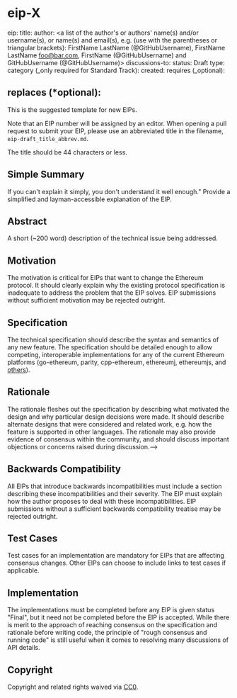 # eip-X

eip:  title:  author: &lt;a list of the author's or authors' name\(s\) and/or username\(s\), or name\(s\) and email\(s\), e.g. \(use with the parentheses or triangular brackets\): FirstName LastName \(@GitHubUsername\), FirstName LastName [foo@bar.com](mailto:foo@bar.com), FirstName \(@GitHubUsername\) and GitHubUsername \(@GitHubUsername\)&gt; discussions-to:  status: Draft type:  category \(_only required for Standard Track\):  created:  requires \(_optional\): 

## replaces \(\*optional\):

This is the suggested template for new EIPs.

Note that an EIP number will be assigned by an editor. When opening a pull request to submit your EIP, please use an abbreviated title in the filename, `eip-draft_title_abbrev.md`.

The title should be 44 characters or less.

## Simple Summary

If you can't explain it simply, you don't understand it well enough." Provide a simplified and layman-accessible explanation of the EIP.

## Abstract

A short \(~200 word\) description of the technical issue being addressed.

## Motivation

The motivation is critical for EIPs that want to change the Ethereum protocol. It should clearly explain why the existing protocol specification is inadequate to address the problem that the EIP solves. EIP submissions without sufficient motivation may be rejected outright.

## Specification

The technical specification should describe the syntax and semantics of any new feature. The specification should be detailed enough to allow competing, interoperable implementations for any of the current Ethereum platforms \(go-ethereum, parity, cpp-ethereum, ethereumj, ethereumjs, and [others](https://github.com/ethereum/wiki/wiki/Clients)\).

## Rationale

The rationale fleshes out the specification by describing what motivated the design and why particular design decisions were made. It should describe alternate designs that were considered and related work, e.g. how the feature is supported in other languages. The rationale may also provide evidence of consensus within the community, and should discuss important objections or concerns raised during discussion.--&gt;

## Backwards Compatibility

All EIPs that introduce backwards incompatibilities must include a section describing these incompatibilities and their severity. The EIP must explain how the author proposes to deal with these incompatibilities. EIP submissions without a sufficient backwards compatibility treatise may be rejected outright.

## Test Cases

Test cases for an implementation are mandatory for EIPs that are affecting consensus changes. Other EIPs can choose to include links to test cases if applicable.

## Implementation

The implementations must be completed before any EIP is given status "Final", but it need not be completed before the EIP is accepted. While there is merit to the approach of reaching consensus on the specification and rationale before writing code, the principle of "rough consensus and running code" is still useful when it comes to resolving many discussions of API details.

## Copyright

Copyright and related rights waived via [CC0](https://creativecommons.org/publicdomain/zero/1.0/).

